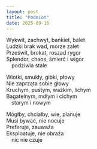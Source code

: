 ```yaml
---
layout: post
title: "Podmiot"
date: 2025-09-16
---
```


Wykwit, zachwyt, bankiet, balet  
Ludzki brak wad, morze zalet  
Prześwit, brokat, roszad rygor  
Splendor, chaos, śmierć i wigor  
&emsp;podziwia stale

Wiotki, smukły, gibki, płowy  
Nie zaprząta sobie głowy  
Kruchym, pustym, ważkim, lichym  
Bagatelnym, mdłym i cichym  
&emsp;starym i nowym

Mógłby, chciałby, wie, planuje  
Musi bywać, nie nocuje  
Preferuje, zauważa  
Eksploatuje, nie obraża  
&emsp;nic nie czuje
